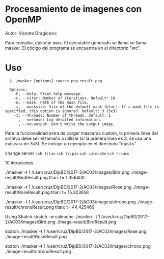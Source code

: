 # Procesamiento de imagenes con OpenMP

Autor: Vicente Dragicevic


Para compilar, ejecutar `make`. El ejecutable generado se llama se llama masker. El código del programa se encuentra en el directorio "src".

# Uso

```
  $ ./masker [options] source.png result.png

  Options:
    -h, --help: Print help message.
    -n, --niter: Number of iterations. Default: 10
    -m, --mask: Path of the mask file.
    -s, --masksize: Size of the default mask (blur). If a mask file is specified, this option is ignored. Default: 3 (3x3)
    -t, --threads: Number of threads. Default: 1
      , --verbose: Log detailed information.
      , --no-output: Don't write the output image.
```

Para la funcionalidad extra de cargar máscaras custom, la primera línea del archivo debe ser el tamaño a utilizar (si la primera línea es 3, se usa una máscara de 3x3). Se incluye un ejemplo en el directorio "masks".



change server
```ssh titan```
```ssh tripio```
```ssh caleuche```
```ssh trauco```



10 iteraciones

./masker -t 1 /user/cruz/DipBD/2017-2/AC03/images/Bird.png ./image-result/BirdResult.png
titan: t= 1.356400

./masker -t 1 /user/cruz/DipBD/2017-2/AC03/images/Rose.png ./image-result/RoseResult.png
titan: t= 15.303658

./masker -t 1 /user/cruz/DipBD/2017-2/AC03/images/chrono.png ./image-result/chronoResult.png
titan: t= 44.425469

Using Sbatch
sbatch -w caleuche ./masker -t 1 /user/cruz/DipBD/2017-2/AC03/images/Bird.png ./image-result/BirdResult.png

sbatch ./masker -t 1 /user/cruz/DipBD/2017-2/AC03/images/Rose.png ./image-result/RoseResult.png

sbatch ./masker -t 1 /user/cruz/DipBD/2017-2/AC03/images/chrono.png ./image-result/chronoResult.png
